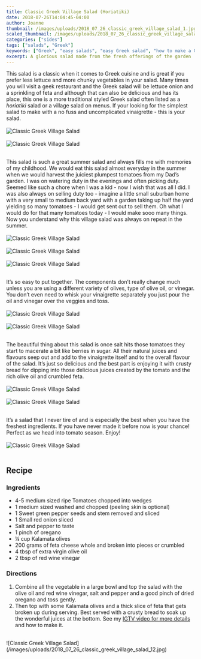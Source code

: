 ```yaml
---
title: Classic Greek Village Salad (Horiatiki)
date: 2018-07-26T14:04:45-04:00
author: Joanne
thumbnail: /images/uploads/2018_07_26_classic_greek_village_salad_1.jpg
scaled_thumbnail: /images/uploads/2018_07_26_classic_greek_village_salad_0.jpg
categories: ["sides"]
tags: ["salads", "Greek"]
keywords: ["Greek", "easy salads", "easy Greek salad", "how to make a Greek salad"]
excerpt: A glorious salad made from the fresh offerings of the garden
---
```


This salad is a classic when it comes to Greek cuisine and is great if you prefer less lettuce and more chunky vegetables in your salad. Many times you will visit a geek restaurant and the Greek salad will be lettuce onion and a sprinkling of feta and although that can also be delicious and has its place, this one is a more traditional styled Greek salad often listed as a _horiatiki_ salad or a village salad on menus. If your looking for the simplest salad to make with a no fuss and uncomplicated  vinaigrette - this is your salad.
</br>
</br>
![Classic Greek Village Salad](/images/uploads/2018_07_26_classic_greek_village_salad_2.jpg)
</br>
</br>
![Classic Greek Village Salad](/images/uploads/2018_07_26_classic_greek_village_salad_3.jpg)
</br>
</br>

This salad is such a great summer salad and always fills me with memories of my childhood. We would eat this salad almost everyday in the summer when we would harvest the juiciest plumpest tomatoes from my Dad’s garden. I was on watering duty in the evenings and often picking duty. Seemed like such a chore when I was a kid - now I wish that was all I did. I was also always on selling duty too - imagine a little small suburban home with a very small to medium back yard with a garden taking up half the yard yielding so many tomatoes - I would get sent out to sell them. Oh what I would do for that many tomatoes today - I would make sooo many things. Now you understand why this village salad was always on repeat in the summer.
</br>
</br>
![Classic Greek Village Salad](/images/uploads/2018_07_26_classic_greek_village_salad_4.jpg)
</br>
</br>
![Classic Greek Village Salad](/images/uploads/2018_07_26_classic_greek_village_salad_5.jpg)
</br>
</br>
![Classic Greek Village Salad](/images/uploads/2018_07_26_classic_greek_village_salad_6.jpg)
</br>
</br>

It’s so easy to put together. The components don’t really change much unless you are using a different variety of olives, type of olive oil, or vinegar. You don’t even need to whisk your vinaigrette separately you just pour the oil and vinegar over the veggies and toss.
</br>
</br>
![Classic Greek Village Salad](/images/uploads/2018_07_26_classic_greek_village_salad_7.jpg)
</br>
</br>
![Classic Greek Village Salad](/images/uploads/2018_07_26_classic_greek_village_salad_8.jpg)
</br>
</br>

The beautiful thing about this salad is once salt hits those tomatoes they start to macerate a bit like berries in sugar. All their natural juices and flavours seep out and add to the vinaigrette itself and to the overall flavour of the salad. It’s just so delicious and the best part is enjoying it with crusty bread for dipping into those delicious juices created by the tomato and the rich olive oil and crumbled feta.
</br>
</br>
![Classic Greek Village Salad](/images/uploads/2018_07_26_classic_greek_village_salad_9.jpg)
</br>
</br>
![Classic Greek Village Salad](/images/uploads/2018_07_26_classic_greek_village_salad_10.jpg)
</br>
</br>

It’s a salad that I never tire of and is especially the best when you have the freshest ingredients. If you have never made it before now is your chance! Perfect as we head into tomato season. Enjoy!
</br>
</br>
![Classic Greek Village Salad](/images/uploads/2018_07_26_classic_greek_village_salad_11.jpg)
</br>
</br>

## Recipe

### Ingredients

* 4-5 medium sized ripe Tomatoes chopped into wedges 
* 1 medium sized washed and chopped (peeling skin is optional)
* 1 Sweet green pepper seeds and stem removed and sliced
* 1 Small red onion sliced
* Salt and pepper to taste
* 1 pinch of oregano 
* &frac14; cup Kalamata olives
* 200 grams of feta cheese whole and broken into pieces or crumbled 
* 4 tbsp of extra virgin olive oil
* 2 tbsp of red wine vinegar 

### Directions

1. Combine all the vegetable in a large bowl and top the salad with the olive oil and red wine vinegar, salt and pepper and a good pinch of dried oregano and toss gently.
2. Then top with some Kalamata olives and a thick slice of feta that gets broken up during serving. Best served with a crusty bread to soak up the wonderful juices at the bottom. See my <span class="highlight">[IGTV video for more details](https://www.instagram.com/tv/BkvTWxpHaUR/)</span> and how to make it.

</br>
![Classic Greek Village Salad](/images/uploads/2018_07_26_classic_greek_village_salad_12.jpg)
